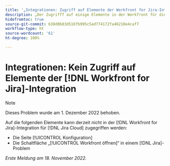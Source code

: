 ```yaml
---
title: '„Integrationen: Zugriff auf Elemente der Workfront for Jira-Integration nicht möglich“'
description: „Der Zugrifff auf einige Elemente in der Workfront für die Jira-Integration für die Jira Cloud ist derzeit nicht möglich.“
hidefromtoc: true
source-git-commit: 638d0b83d516fb995c5ad774172fa46210e4caf7
workflow-type: ht
source-wordcount: '61'
ht-degree: 100%

---
```



# Integrationen: Kein Zugriff auf Elemente der [!DNL Workfront for Jira]-Integration

>[!NOTE]
>
>Dieses Problem wurde am 1. Dezember 2022 behoben.

Auf die folgenden Elemente kann derzeit nicht in der [!DNL Workfront for Jira]-Integration für [!DNL Jira Cloud] zugegriffen werden:

* Die Seite [!UICONTROL Konfiguration]
* Die Schaltfläche „[!UICONTROL Workfront öffnen]“ in einem [!DNL Jira]-Problem

_Erste Meldung am 18. November 2022._

